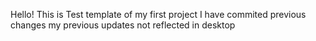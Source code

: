 Hello!
This is Test template of my first project
I have commited previous changes 
my previous updates not reflected in desktop
